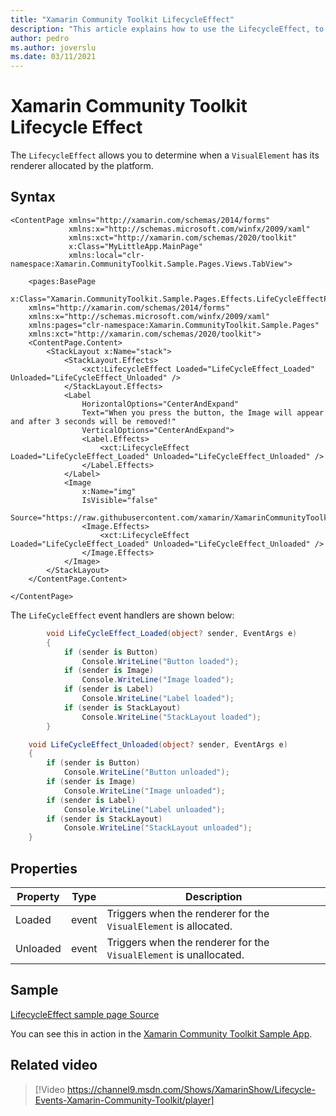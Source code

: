 ```yaml
---
title: "Xamarin Community Toolkit LifecycleEffect"
description: "This article explains how to use the LifecycleEffect, to determine when a VisualElement is loaded and unloaded from memory."
author: pedro
ms.author: joverslu
ms.date: 03/11/2021
---
```


# Xamarin Community Toolkit Lifecycle Effect

The `LifecycleEffect` allows you to determine when a `VisualElement` has its renderer allocated by the platform.

## Syntax

```xaml
<ContentPage xmlns="http://xamarin.com/schemas/2014/forms"
             xmlns:x="http://schemas.microsoft.com/winfx/2009/xaml"
             xmlns:xct="http://xamarin.com/schemas/2020/toolkit"
             x:Class="MyLittleApp.MainPage"
             xmlns:local="clr-namespace:Xamarin.CommunityToolkit.Sample.Pages.Views.TabView">

    <pages:BasePage
    x:Class="Xamarin.CommunityToolkit.Sample.Pages.Effects.LifeCycleEffectPage"
    xmlns="http://xamarin.com/schemas/2014/forms"
    xmlns:x="http://schemas.microsoft.com/winfx/2009/xaml"
    xmlns:pages="clr-namespace:Xamarin.CommunityToolkit.Sample.Pages"
    xmlns:xct="http://xamarin.com/schemas/2020/toolkit">
    <ContentPage.Content>
        <StackLayout x:Name="stack">
            <StackLayout.Effects>
                <xct:LifecycleEffect Loaded="LifeCycleEffect_Loaded" Unloaded="LifeCycleEffect_Unloaded" />
            </StackLayout.Effects>
            <Label
                HorizontalOptions="CenterAndExpand"
                Text="When you press the button, the Image will appear and after 3 seconds will be removed!"
                VerticalOptions="CenterAndExpand">
                <Label.Effects>
                    <xct:LifecycleEffect Loaded="LifeCycleEffect_Loaded" Unloaded="LifeCycleEffect_Unloaded" />
                </Label.Effects>
            </Label>
            <Image
                x:Name="img"
                IsVisible="false"
                Source="https://raw.githubusercontent.com/xamarin/XamarinCommunityToolkit/main/assets/XamarinCommunityToolkit_128x128.png">
                <Image.Effects>
                    <xct:LifecycleEffect Loaded="LifeCycleEffect_Loaded" Unloaded="LifeCycleEffect_Unloaded" />
                </Image.Effects>
            </Image>
        </StackLayout>
    </ContentPage.Content>

</ContentPage>
```

The `LifeCycleEffect` event handlers are shown below:

```csharp
        void LifeCycleEffect_Loaded(object? sender, EventArgs e)
        {
            if (sender is Button)
                Console.WriteLine("Button loaded");
            if (sender is Image)
                Console.WriteLine("Image loaded");
            if (sender is Label)
                Console.WriteLine("Label loaded");
            if (sender is StackLayout)
                Console.WriteLine("StackLayout loaded");
        }

	void LifeCycleEffect_Unloaded(object? sender, EventArgs e)
	{
		if (sender is Button)
			Console.WriteLine("Button unloaded");
		if (sender is Image)
			Console.WriteLine("Image unloaded");
		if (sender is Label)
			Console.WriteLine("Label unloaded");
		if (sender is StackLayout)
			Console.WriteLine("StackLayout unloaded");
	}
```

## Properties

|Property  |Type  |Description  |
|---------|---------|---------|
| Loaded | event| Triggers when the renderer for the `VisualElement` is allocated.|
| Unloaded | event| Triggers when the renderer for the `VisualElement` is unallocated. |

## Sample

[LifecycleEffect sample page Source](https://github.com/xamarin/XamarinCommunityToolkit/blob/develop/samples/XCT.Sample/Pages/Effects/LifeCycleEffectPage.xaml)

You can see this in action in the [Xamarin Community Toolkit Sample App](https://github.com/xamarin/XamarinCommunityToolkit).

## Related video

> [!Video https://channel9.msdn.com/Shows/XamarinShow/Lifecycle-Events-Xamarin-Community-Toolkit/player]
